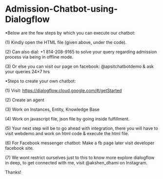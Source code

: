 # Admission-Chatbot-using-Dialogflow 
•Below are the few steps by which you can execute our chatbot:

(1) Kindly open the HTML file (given above, under the code).

(2) Can also dial: +1 814-208-9165 to solve your query regarding admission process via being in offline mode.

(3) Or else you can visit our page on facebook: @apsitchatbotdemo & ask your queries 24×7 hrs 

•Steps to create your own chatbot:

(1) Visit: https://dialogflow.cloud.google.com/#/getStarted

(2) Create an agent 

(3) Work on Instances, Entity, Knowledge Base 

(4) Work on javascript file, json file by going inside fulfillment.
 
(5) Your next step will be to go ahead with integration, there you will have to visit webdemo and work on html code & execute the html file.

(6) For Facebook messenger chatbot: Make a fb page later visit developer facebook site.

(7) We wont restrict ourselves just to this to know more explore dialogflow in deep, to get connected with me, visit @akshen_dhami on Instagram.

Thanks!



